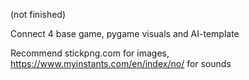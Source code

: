 (not finished)

Connect 4 base game, pygame visuals and AI-template


Recommend stickpng.com for images, https://www.myinstants.com/en/index/no/ for sounds
